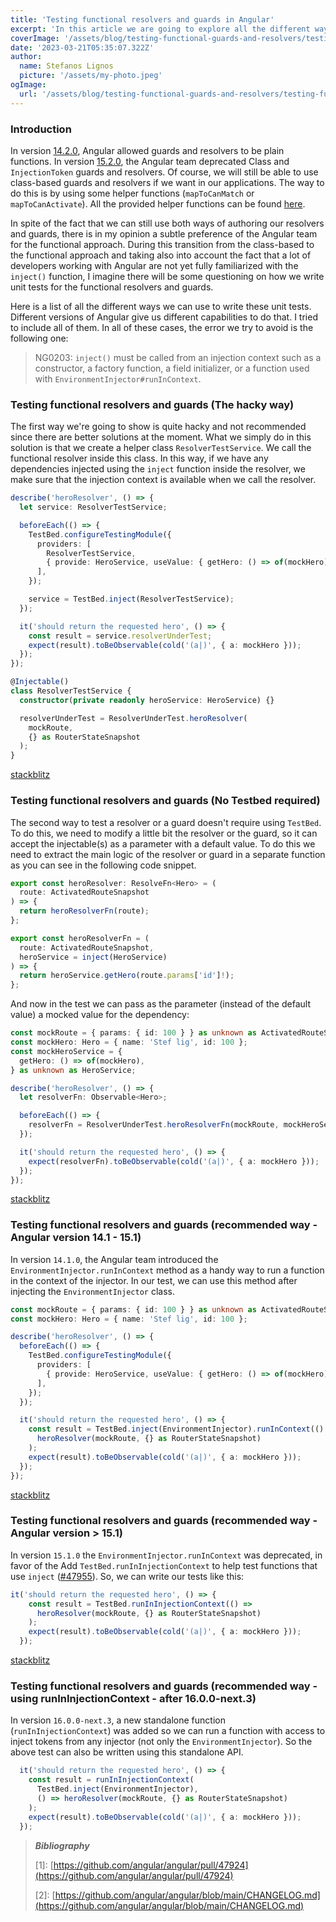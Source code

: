 ```yaml
---
title: 'Testing functional resolvers and guards in Angular'
excerpt: 'In this article we are going to explore all the different ways we can test functional guards and resolvers in an Angular project.'
coverImage: '/assets/blog/testing-functional-guards-and-resolvers/testing-functional-resolvers.png'
date: '2023-03-21T05:35:07.322Z'
author:
  name: Stefanos Lignos
  picture: '/assets/my-photo.jpeg'
ogImage:
  url: '/assets/blog/testing-functional-guards-and-resolvers/testing-functional-resolvers.png'
---
```


### Introduction

In version [14.2.0](https://github.com/angular/angular/blob/main/CHANGELOG.md#1420-2022-08-25), Angular allowed guards and resolvers to be plain functions. In version [15.2.0](https://github.com/angular/angular/blob/main/CHANGELOG.md#1520-2023-02-22), the Angular team deprecated Class and `InjectionToken` guards and resolvers. Of course, we will still be able to use class-based guards and resolvers if we want in our applications. The way to do this is by using some helper functions (`mapToCanMatch` or `mapToCanActivate`). All the provided helper functions can be found [here](https://github.com/angular/angular/blob/main/packages/router/src/utils/functional_guards.ts).

In spite of the fact that we can still use both ways of authoring our resolvers and guards, there is in my opinion a subtle preference of the Angular team for the functional approach. During this transition from the class-based to the functional approach and taking also into account the fact that a lot of developers working with Angular are not yet fully familiarized with the `inject()` function, I imagine there will be some questioning on how we write unit tests for the  functional resolvers and guards.

Here is a list of all the different ways we can use to write these unit tests. Different versions of Angular give us different capabilities to do that. I tried to include all of them. In all of these cases, the error we try to avoid is the following one:

> NG0203: `inject()` must be called from an injection context such as a constructor, a factory function, a field initializer, or a function used with `EnvironmentInjector#runInContext`.

### Testing functional resolvers and guards (The hacky way)

The first way we're going to show is quite hacky and not recommended since there are better solutions at the moment. What we simply do in this solution is that we create a helper class `ResolverTestService`. We call the functional resolver inside this class. In this way, if we have any dependencies injected using the `inject` function inside the resolver, we make sure that the injection context is available when we call the resolver. 

```ts
describe('heroResolver', () => {
  let service: ResolverTestService;

  beforeEach(() => {
    TestBed.configureTestingModule({
      providers: [
        ResolverTestService,
        { provide: HeroService, useValue: { getHero: () => of(mockHero) } },
      ],
    });

    service = TestBed.inject(ResolverTestService);
  });

  it('should return the requested hero', () => {
    const result = service.resolverUnderTest;
    expect(result).toBeObservable(cold('(a|)', { a: mockHero }));
  });
});

@Injectable()
class ResolverTestService {
  constructor(private readonly heroService: HeroService) {}

  resolverUnderTest = ResolverUnderTest.heroResolver(
    mockRoute,
    {} as RouterStateSnapshot
  );
}
```

[stackblitz](https://stackblitz.com/edit/angular-2kiv4w?file=src/app/hero-detail/hero-detail.resolver.spec.ts)

### Testing functional resolvers and guards (No Testbed required)

The second way to test a resolver or a guard doesn't require using `TestBed`. To do this, we need to modify a little bit the resolver or the guard, so it can accept the injectable(s) as a parameter with a default value. To do this we need to extract the main logic of the resolver or guard in a separate function as you can see in the following code snippet.

```ts
export const heroResolver: ResolveFn<Hero> = (
  route: ActivatedRouteSnapshot
) => {
  return heroResolverFn(route);
};

export const heroResolverFn = (
  route: ActivatedRouteSnapshot,
  heroService = inject(HeroService)
) => {
  return heroService.getHero(route.params['id']!);
};
```

And now in the test we can pass as the parameter (instead of the default value) a mocked value for the dependency:

```ts
const mockRoute = { params: { id: 100 } } as unknown as ActivatedRouteSnapshot;
const mockHero: Hero = { name: 'Stef lig', id: 100 };
const mockHeroService = {
  getHero: () => of(mockHero),
} as unknown as HeroService;

describe('heroResolver', () => {
  let resolverFn: Observable<Hero>;

  beforeEach(() => {
    resolverFn = ResolverUnderTest.heroResolverFn(mockRoute, mockHeroService);
  });

  it('should return the requested hero', () => {
    expect(resolverFn).toBeObservable(cold('(a|)', { a: mockHero }));
  });
});

```

[stackblitz](https://stackblitz.com/edit/angular-2kiv4w-t4vxhd?file=src/app/hero-detail/hero-detail.resolver.spec.ts)

### Testing functional resolvers and guards (recommended way - Angular version 14.1 - 15.1)

In version `14.1.0`, the Angular team introduced the `EnvironmentInjector.runInContext` method as a handy way to run a function in the context of the injector. In our test, we can use this method after injecting the `EnvironmentInjector` class.

```ts
const mockRoute = { params: { id: 100 } } as unknown as ActivatedRouteSnapshot;
const mockHero: Hero = { name: 'Stef lig', id: 100 };

describe('heroResolver', () => {
  beforeEach(() => {
    TestBed.configureTestingModule({
      providers: [
        { provide: HeroService, useValue: { getHero: () => of(mockHero) } },
      ],
    });
  });

  it('should return the requested hero', () => {
    const result = TestBed.inject(EnvironmentInjector).runInContext(() =>
      heroResolver(mockRoute, {} as RouterStateSnapshot)
    );
    expect(result).toBeObservable(cold('(a|)', { a: mockHero }));
  });
});
```

[stackblitz](https://stackblitz.com/edit/angular-2kiv4w-kjf7x5?file=src/app/hero-detail/hero-detail.resolver.spec.ts)

### Testing functional resolvers and guards (recommended way - Angular version > 15.1)

In version `15.1.0` the `EnvironmentInjector.runInContext` was deprecated, in favor of the Add `TestBed.runInInjectionContext` to help test functions that use `inject` ([#47955](https://github.com/angular/angular/pull/47955)). So, we can write our tests like this:

```ts
it('should return the requested hero', () => {
    const result = TestBed.runInInjectionContext(() =>
      heroResolver(mockRoute, {} as RouterStateSnapshot)
    );
    expect(result).toBeObservable(cold('(a|)', { a: mockHero }));
  });
```

[stackblitz](https://stackblitz.com/edit/angular-2kiv4w-s4bhsp?file=src/app/hero-detail/hero-detail.resolver.spec.ts)

### Testing functional resolvers and guards (recommended way - using runInInjectionContext - after 16.0.0-next.3)

In version `16.0.0-next.3`, a new standalone function (`runInInjectionContext`) was added so we can run a function with access to inject tokens from any injector (not only the `EnvironmentInjector`). So the above test can also be written using this standalone API.

```ts
  it('should return the requested hero', () => {
    const result = runInInjectionContext(
      TestBed.inject(EnvironmentInjector),
      () => heroResolver(mockRoute, {} as RouterStateSnapshot)
    );
    expect(result).toBeObservable(cold('(a|)', { a: mockHero }));
  });
```


> **_Bibliography_**
> 
> \[1\]: [https://github.com/angular/angular/pull/47924](https://github.com/angular/angular/pull/47924)
> 
> \[2\]: [https://github.com/angular/angular/blob/main/CHANGELOG.md](https://github.com/angular/angular/blob/main/CHANGELOG.md)